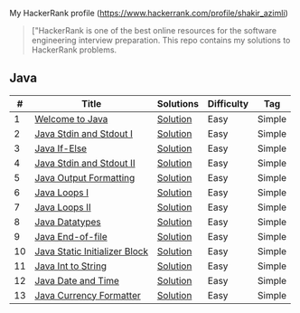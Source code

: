 My HackerRank profile (https://www.hackerrank.com/profile/shakir_azimli)

> ["HackerRank is one of the best online resources for the software engineering interview preparation. This repo contains my solutions to HackerRank problems.

## Java

| # | Title                                                                                              | Solutions                                                      | Difficulty | Tag    |
|---|----------------------------------------------------------------------------------------------------|----------------------------------------------------------------|------------|--------|
| 1 | [Welcome to Java](https://www.hackerrank.com/challenges/welcome-to-java/problem?isFullScreen=true) | [Solution](java/welcome_to_java/Solution.java) | Easy       | Simple |
| 2 | [Java Stdin and Stdout I](https://www.hackerrank.com/challenges/java-stdin-and-stdout-1/problem?isFullScreen=true) | [Solution](java/java_stdin_and_stdout/Solution.java) | Easy       | Simple |
| 3 | [Java If-Else](https://www.hackerrank.com/challenges/java-if-else/problem?isFullScreen=true) | [Solution](java/java_if_else/Solution.java) | Easy       | Simple |
| 4 | [Java Stdin and Stdout II](https://www.hackerrank.com/challenges/java-stdin-stdout/problem) | [Solution](java/java_stdin_and_stdout_2/Solution.java) | Easy       | Simple |
| 5 | [Java Output Formatting](https://www.hackerrank.com/challenges/java-output-formatting/problem?isFullScreen=true) | [Solution](java/java_output_formatting/Solution.java) | Easy       | Simple |
| 6 | [Java Loops I](https://www.hackerrank.com/challenges/java-loops-i/problem?isFullScreen=true) | [Solution](java/java_loops_1/Solution.java) | Easy       | Simple |
| 7 | [Java Loops II](https://www.hackerrank.com/challenges/java-loops/problem?isFullScreen=true) | [Solution](java/java_loops_2/Solution.java) | Easy       | Simple |
| 8 | [Java Datatypes](https://www.hackerrank.com/challenges/java-datatypes/problem) | [Solution](java/data_types/Solution.java) | Easy       | Simple |
| 9 | [Java End-of-file](https://www.hackerrank.com/challenges/java-end-of-file/problem) | [Solution](java/java_end_of_file/Solution.java) | Easy       | Simple |
| 10 | [Java Static Initializer Block](https://www.hackerrank.com/challenges/java-static-initializer-block/problem?isFullScreen=true) | [Solution](java/java_static_intiliazer_block/Solution.java) | Easy       | Simple |
| 11 | [Java Int to String](https://www.hackerrank.com/challenges/java-int-to-string/problem?isFullScreen=true) | [Solution](java/java_int_to_static/Solution.java) | Easy       | Simple |
| 12 | [Java Date and Time](https://www.hackerrank.com/challenges/java-date-and-time/problem?isFullScreen=true) | [Solution](java/java_date_and_time/Solution.java) | Easy       | Simple |
| 13 | [Java Currency Formatter](https://www.hackerrank.com/challenges/java-date-and-time/problem?isFullScreen=true) | [Solution](java/java_currency_formatting/Solution.java) | Easy       | Simple |